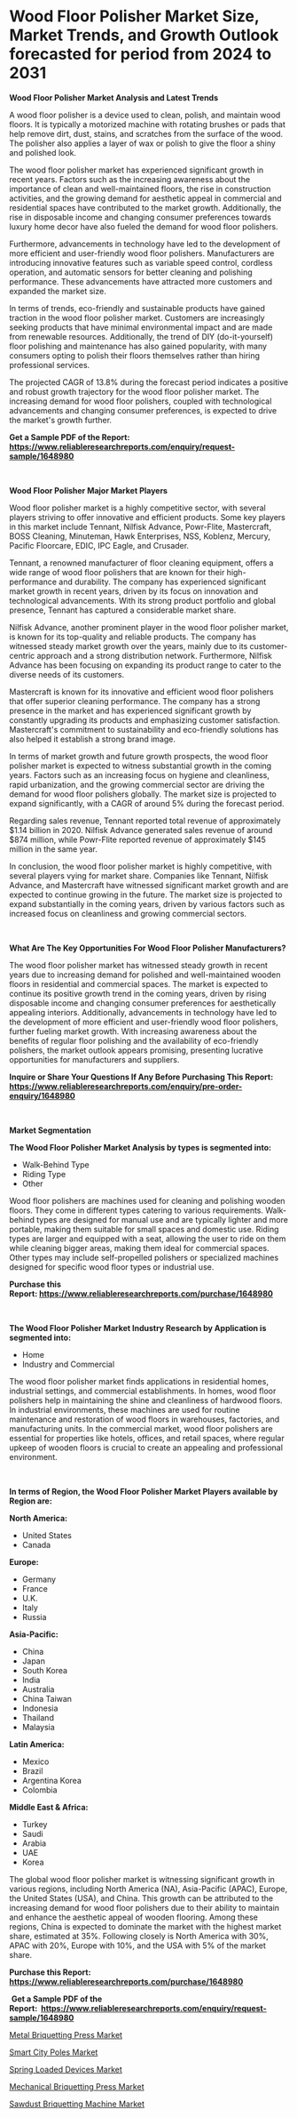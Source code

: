 <p><h1>Wood Floor Polisher Market Size, Market Trends, and Growth Outlook forecasted for period from 2024 to 2031</h1></p><p><strong>Wood Floor Polisher Market Analysis and Latest Trends</strong></p>
<p><p>A wood floor polisher is a device used to clean, polish, and maintain wood floors. It is typically a motorized machine with rotating brushes or pads that help remove dirt, dust, stains, and scratches from the surface of the wood. The polisher also applies a layer of wax or polish to give the floor a shiny and polished look.</p><p>The wood floor polisher market has experienced significant growth in recent years. Factors such as the increasing awareness about the importance of clean and well-maintained floors, the rise in construction activities, and the growing demand for aesthetic appeal in commercial and residential spaces have contributed to the market growth. Additionally, the rise in disposable income and changing consumer preferences towards luxury home decor have also fueled the demand for wood floor polishers.</p><p>Furthermore, advancements in technology have led to the development of more efficient and user-friendly wood floor polishers. Manufacturers are introducing innovative features such as variable speed control, cordless operation, and automatic sensors for better cleaning and polishing performance. These advancements have attracted more customers and expanded the market size.</p><p>In terms of trends, eco-friendly and sustainable products have gained traction in the wood floor polisher market. Customers are increasingly seeking products that have minimal environmental impact and are made from renewable resources. Additionally, the trend of DIY (do-it-yourself) floor polishing and maintenance has also gained popularity, with many consumers opting to polish their floors themselves rather than hiring professional services.</p><p>The projected CAGR of 13.8% during the forecast period indicates a positive and robust growth trajectory for the wood floor polisher market. The increasing demand for wood floor polishers, coupled with technological advancements and changing consumer preferences, is expected to drive the market's growth further.</p></p>
<p><strong>Get a Sample PDF of the Report:&nbsp; <a href="https://www.reliableresearchreports.com/enquiry/request-sample/1648980">https://www.reliableresearchreports.com/enquiry/request-sample/1648980</a></strong></p>
<p>&nbsp;</p>
<p><strong>Wood Floor Polisher Major Market Players</strong></p>
<p><p>Wood floor polisher market is a highly competitive sector, with several players striving to offer innovative and efficient products. Some key players in this market include Tennant, Nilfisk Advance, Powr-Flite, Mastercraft, BOSS Cleaning, Minuteman, Hawk Enterprises, NSS, Koblenz, Mercury, Pacific Floorcare, EDIC, IPC Eagle, and Crusader.</p><p>Tennant, a renowned manufacturer of floor cleaning equipment, offers a wide range of wood floor polishers that are known for their high-performance and durability. The company has experienced significant market growth in recent years, driven by its focus on innovation and technological advancements. With its strong product portfolio and global presence, Tennant has captured a considerable market share.</p><p>Nilfisk Advance, another prominent player in the wood floor polisher market, is known for its top-quality and reliable products. The company has witnessed steady market growth over the years, mainly due to its customer-centric approach and a strong distribution network. Furthermore, Nilfisk Advance has been focusing on expanding its product range to cater to the diverse needs of its customers.</p><p>Mastercraft is known for its innovative and efficient wood floor polishers that offer superior cleaning performance. The company has a strong presence in the market and has experienced significant growth by constantly upgrading its products and emphasizing customer satisfaction. Mastercraft's commitment to sustainability and eco-friendly solutions has also helped it establish a strong brand image.</p><p>In terms of market growth and future growth prospects, the wood floor polisher market is expected to witness substantial growth in the coming years. Factors such as an increasing focus on hygiene and cleanliness, rapid urbanization, and the growing commercial sector are driving the demand for wood floor polishers globally. The market size is projected to expand significantly, with a CAGR of around 5% during the forecast period.</p><p>Regarding sales revenue, Tennant reported total revenue of approximately $1.14 billion in 2020. Nilfisk Advance generated sales revenue of around $874 million, while Powr-Flite reported revenue of approximately $145 million in the same year.</p><p>In conclusion, the wood floor polisher market is highly competitive, with several players vying for market share. Companies like Tennant, Nilfisk Advance, and Mastercraft have witnessed significant market growth and are expected to continue growing in the future. The market size is projected to expand substantially in the coming years, driven by various factors such as increased focus on cleanliness and growing commercial sectors.</p></p>
<p>&nbsp;</p>
<p><strong>What Are The Key Opportunities For Wood Floor Polisher Manufacturers?</strong></p>
<p><p>The wood floor polisher market has witnessed steady growth in recent years due to increasing demand for polished and well-maintained wooden floors in residential and commercial spaces. The market is expected to continue its positive growth trend in the coming years, driven by rising disposable income and changing consumer preferences for aesthetically appealing interiors. Additionally, advancements in technology have led to the development of more efficient and user-friendly wood floor polishers, further fueling market growth. With increasing awareness about the benefits of regular floor polishing and the availability of eco-friendly polishers, the market outlook appears promising, presenting lucrative opportunities for manufacturers and suppliers.</p></p>
<p><strong>Inquire or Share Your Questions If Any Before Purchasing This Report: <a href="https://www.reliableresearchreports.com/enquiry/pre-order-enquiry/1648980">https://www.reliableresearchreports.com/enquiry/pre-order-enquiry/1648980</a></strong></p>
<p>&nbsp;</p>
<p><strong>Market Segmentation</strong></p>
<p><strong>The Wood Floor Polisher Market Analysis by types is segmented into:</strong></p>
<p><ul><li>Walk-Behind Type</li><li>Riding Type</li><li>Other</li></ul></p>
<p><p>Wood floor polishers are machines used for cleaning and polishing wooden floors. They come in different types catering to various requirements. Walk-behind types are designed for manual use and are typically lighter and more portable, making them suitable for small spaces and domestic use. Riding types are larger and equipped with a seat, allowing the user to ride on them while cleaning bigger areas, making them ideal for commercial spaces. Other types may include self-propelled polishers or specialized machines designed for specific wood floor types or industrial use.</p></p>
<p><strong>Purchase this Report:&nbsp;<a href="https://www.reliableresearchreports.com/purchase/1648980">https://www.reliableresearchreports.com/purchase/1648980</a></strong></p>
<p>&nbsp;</p>
<p><strong>The Wood Floor Polisher Market Industry Research by Application is segmented into:</strong></p>
<p><ul><li>Home</li><li>Industry and Commercial</li></ul></p>
<p><p>The wood floor polisher market finds applications in residential homes, industrial settings, and commercial establishments. In homes, wood floor polishers help in maintaining the shine and cleanliness of hardwood floors. In industrial environments, these machines are used for routine maintenance and restoration of wood floors in warehouses, factories, and manufacturing units. In the commercial market, wood floor polishers are essential for properties like hotels, offices, and retail spaces, where regular upkeep of wooden floors is crucial to create an appealing and professional environment.</p></p>
<p>&nbsp;</p>
<p><strong>In terms of Region, the Wood Floor Polisher Market Players available by Region are:</strong></p>
<p>
    <p> <strong> North America: </strong>
        <ul>
            <li>United States</li>
            <li>Canada</li>
        </ul>
        </p> 
    <p> <strong> Europe: </strong>
        <ul>
            <li>Germany</li>
            <li>France</li>
            <li>U.K.</li>
            <li>Italy</li>
            <li>Russia</li>
        </ul>
        </p> 
    <p> <strong> Asia-Pacific: </strong>
        <ul>
            <li>China</li>
            <li>Japan</li>
            <li>South Korea</li>
            <li>India</li>
            <li>Australia</li>
            <li>China Taiwan</li>
            <li>Indonesia</li>
            <li>Thailand</li>
            <li>Malaysia</li>
        </ul>
        </p> 
    <p> <strong> Latin America: </strong>
        <ul>
            <li>Mexico</li>
            <li>Brazil</li>
            <li>Argentina Korea</li>
            <li>Colombia</li>
        </ul>
        </p> 
    <p> <strong> Middle East & Africa: </strong>
        <ul>
            <li>Turkey</li>
            <li>Saudi</li>
            <li>Arabia</li>
            <li>UAE</li>
            <li>Korea</li>
        </ul>
    </p>
    </p>
<p><p>The global wood floor polisher market is witnessing significant growth in various regions, including North America (NA), Asia-Pacific (APAC), Europe, the United States (USA), and China. This growth can be attributed to the increasing demand for wood floor polishers due to their ability to maintain and enhance the aesthetic appeal of wooden flooring. Among these regions, China is expected to dominate the market with the highest market share, estimated at 35%. Following closely is North America with 30%, APAC with 20%, Europe with 10%, and the USA with 5% of the market share.</p></p>
<p><strong>Purchase this Report: <a href="https://www.reliableresearchreports.com/purchase/1648980">https://www.reliableresearchreports.com/purchase/1648980</a></strong></p>
<p>&nbsp;<strong>Get a Sample PDF of the Report:&nbsp;&nbsp;<a href="https://www.reliableresearchreports.com/enquiry/request-sample/1648980">https://www.reliableresearchreports.com/enquiry/request-sample/1648980</a></strong></p>
<p><strong></strong></p>
<p><p><a href="https://github.com/gshchiplitsov/Market-Research-Report-List-2/blob/main/metal-briquetting-press-market.md">Metal Briquetting Press Market</a></p><p><a href="https://github.com/deliacustodio40/Market-Research-Report-List-2/blob/main/smart-city-poles-market.md">Smart City Poles Market</a></p><p><a href="https://github.com/scarol104/Market-Research-Report-List-2/blob/main/spring-loaded-devices-market.md">Spring Loaded Devices Market</a></p><p><a href="https://github.com/ambrozg/Market-Research-Report-List-2/blob/main/mechanical-briquetting-press-market.md">Mechanical Briquetting Press Market</a></p><p><a href="https://github.com/dzharov81/Market-Research-Report-List-2/blob/main/sawdust-briquetting-machine-market.md">Sawdust Briquetting Machine Market</a></p></p>